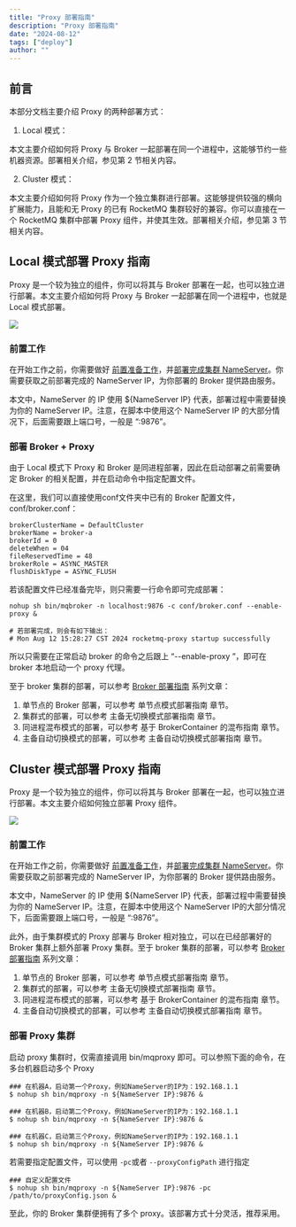 ```yaml
---
title: "Proxy 部署指南"
description: "Proxy 部署指南"
date: "2024-08-12"
tags: ["deploy"]
author: ""
---
```


<a name="UyaF5"></a>
## 前言
本部分文档主要介绍 Proxy 的两种部署方式：

1. Local 模式：

本文主要介绍如何将 Proxy 与 Broker 一起部署在同一个进程中，这能够节约一些机器资源。部署相关介绍，参见第 2 节相关内容。

2. Cluster 模式：

本文主要介绍如何将 Proxy 作为一个独立集群进行部署。这能够提供较强的横向扩展能力，且能和无 Proxy 的已有 RocketMQ 集群较好的兼容。你可以直接在一个 RocketMQ 集群中部署 Proxy 组件，并使其生效。部署相关介绍，参见第 3 节相关内容。
<a name="ZM2za"></a>
## Local 模式部署 Proxy 指南
Proxy 是一个较为独立的组件，你可以将其与 Broker 部署在一起，也可以独立进行部署。本文主要介绍如何将 Proxy 与 Broker 一起部署在同一个进程中，也就是 Local 模式部署。

![](https://img.alicdn.com/imgextra/i1/O1CN01Prqboc1P7hWULMf9G_!!6000000001794-0-tps-1464-825.jpg)

<a name="U0LfX"></a>
### 前置工作
在开始工作之前，你需要做好 [前置准备工作](/course/deploy/rocketmq_learning-gvr7dx_awbbpb_owt0w53vl6wazv91/)，并[部署完成集群 NameServer](/course/deploy/rocketmq_learning-gvr7dx_awbbpb_tncndnkqzud0055o/)。你需要获取之前部署完成的 NameServer IP，为你部署的 Broker 提供路由服务。

本文中，NameServer 的 IP 使用 ${NameServer IP} 代表，部署过程中需要替换为你的 NameServer IP。注意，在脚本中使用这个 NameServer IP 的大部分情况下，后面需要跟上端口号，一般是 “:9876”。
<a name="qrWbv"></a>
### 部署 Broker + Proxy
由于 Local 模式下 Proxy 和 Broker 是同进程部署，因此在启动部署之前需要确定 Broker 的相关配置，并在启动命令中指定配置文件。

在这里，我们可以直接使用conf文件夹中已有的 Broker 配置文件，conf/broker.conf：
```shell
brokerClusterName = DefaultCluster
brokerName = broker-a
brokerId = 0
deleteWhen = 04
fileReservedTime = 48
brokerRole = ASYNC_MASTER
flushDiskType = ASYNC_FLUSH
```
若该配置文件已经准备完毕，则只需要一行命令即可完成部署：
```shell
nohup sh bin/mqbroker -n localhost:9876 -c conf/broker.conf --enable-proxy &

# 若部署完成，则会有如下输出：
# Mon Aug 12 15:28:27 CST 2024 rocketmq-proxy startup successfully
```
所以只需要在正常启动 broker 的命令之后跟上 “--enable-proxy ”，即可在 broker 本地启动一个 proxy 代理。

至于 broker 集群的部署，可以参考 [Broker 部署指南](/course/deploy/rocketmq_learning-gvr7dx_awbbpb_bmpnil7eq36uy5fn/) 系列文章：

   1. 单节点的 Broker 部署，可以参考 单节点模式部署指南 章节。
   2. 集群式的部署，可以参考 主备无切换模式部署指南 章节。
   3. 同进程混布模式的部署，可以参考 基于 BrokerContainer 的混布指南 章节。
   4. 主备自动切换模式的部署，可以参考 主备自动切换模式部署指南 章节。

<a name="ojRa7"></a>
## Cluster 模式部署 Proxy 指南
Proxy 是一个较为独立的组件，你可以将其与 Broker 部署在一起，也可以独立进行部署。本文主要介绍如何独立部署 Proxy 组件。

![](https://img.alicdn.com/imgextra/i4/O1CN01ovdF6G21l2wmz59vL_!!6000000007024-0-tps-1868-813.jpg)
<a name="jc0jh"></a>
### 前置工作
在开始工作之前，你需要做好 [前置准备工作](/course/deploy/rocketmq_learning-gvr7dx_awbbpb_owt0w53vl6wazv91/)，并[部署完成集群 NameServer](/course/deploy/rocketmq_learning-gvr7dx_awbbpb_tncndnkqzud0055o/)。你需要获取之前部署完成的 NameServer IP，为你部署的 Broker 提供路由服务。

本文中，NameServer 的 IP 使用 ${NameServer IP} 代表，部署过程中需要替换为你的 NameServer IP。注意，在脚本中使用这个 NameServer IP的大部分情况下，后面需要跟上端口号，一般是 “:9876”。

此外，由于集群模式的 Proxy 部署与 Broker 相对独立，可以在已经部署好的 Broker 集群上额外部署 Proxy 集群。至于 broker 集群的部署，可以参考 [Broker 部署指南](/course/deploy/rocketmq_learning-gvr7dx_awbbpb_bmpnil7eq36uy5fn/) 系列文章：

   1. 单节点的 Broker 部署，可以参考 单节点模式部署指南 章节。
   2. 集群式的部署，可以参考 主备无切换模式部署指南 章节。
   3. 同进程混布模式的部署，可以参考 基于 BrokerContainer 的混布指南 章节。
   4. 主备自动切换模式的部署，可以参考 主备自动切换模式部署指南 章节。
<a name="uHGVN"></a>
### 部署 Proxy 集群
启动 proxy 集群时，仅需直接调用 bin/mqproxy 即可。可以参照下面的命令，在多台机器启动多个 Proxy
```shell
### 在机器A，启动第一个Proxy，例如NameServer的IP为：192.168.1.1
$ nohup sh bin/mqproxy -n ${NameServer IP}:9876 &

### 在机器B，启动第二个Proxy，例如NameServer的IP为：192.168.1.1
$ nohup sh bin/mqproxy -n ${NameServer IP}:9876 &

### 在机器C，启动第三个Proxy，例如NameServer的IP为：192.168.1.1
$ nohup sh bin/mqproxy -n ${NameServer IP}:9876 &
```
若需要指定配置文件，可以使用 `-pc`或者 `--proxyConfigPath` 进行指定
```shell
### 自定义配置文件
$ nohup sh bin/mqproxy -n ${NameServer IP}:9876 -pc /path/to/proxyConfig.json &
```

至此，你的 Broker 集群便拥有了多个 proxy。该部署方式十分灵活，推荐采用。
